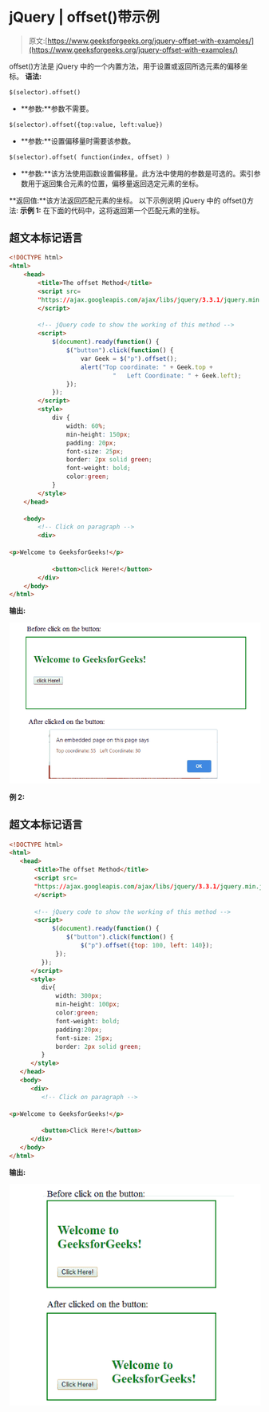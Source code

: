 # jQuery | offset()带示例

> 原文:[https://www.geeksforgeeks.org/jquery-offset-with-examples/](https://www.geeksforgeeks.org/jquery-offset-with-examples/)

offset()方法是 jQuery 中的一个内置方法，用于设置或返回所选元素的偏移坐标。
**语法:**

```html
$(selector).offset()
```

*   **参数:**参数不需要。

```html
$(selector).offset({top:value, left:value})
```

*   **参数:**设置偏移量时需要该参数。

```html
$(selector).offset( function(index, offset) )
```

*   **参数:**该方法使用函数设置偏移量。此方法中使用的参数是可选的。索引参数用于返回集合元素的位置，偏移量返回选定元素的坐标。

**返回值:**该方法返回匹配元素的坐标。
以下示例说明 jQuery 中的 offset()方法:
**示例 1:** 在下面的代码中，这将返回第一个匹配元素的坐标。

## 超文本标记语言

```html
<!DOCTYPE html>
<html>
    <head>
        <title>The offset Method</title>
        <script src=
        "https://ajax.googleapis.com/ajax/libs/jquery/3.3.1/jquery.min.js">
        </script>

        <!-- jQuery code to show the working of this method -->
        <script>
            $(document).ready(function() {
                $("button").click(function() {
                    var Geek = $("p").offset();
                    alert("Top coordinate: " + Geek.top +
                             "   Left Coordinate: " + Geek.left);
                });
            });
        </script>
        <style>
            div {
                width: 60%;
                min-height: 150px;
                padding: 20px;
                font-size: 25px;
                border: 2px solid green;
                font-weight: bold;
                color:green;
            }
        </style>
    </head>

    <body>
        <!-- Click on paragraph -->
        <div>

<p>Welcome to GeeksforGeeks!</p>

            <button>click Here!</button>
        </div>
    </body>
</html>
```

**输出:**

![offset](img/f7ea6fa31f1d8daa36e7974831406659.png)

**例 2:**

## 超文本标记语言

```html
<!DOCTYPE html>
<html>
   <head>
       <title>The offset Method</title>
       <script src=
       "https://ajax.googleapis.com/ajax/libs/jquery/3.3.1/jquery.min.js">
       </script>

       <!-- jQuery code to show the working of this method -->
       <script>
            $(document).ready(function() {
                $("button").click(function() {
                    $("p").offset({top: 100, left: 140});
             });
         });
      </script>
      <style>
         div{
             width: 300px;
             min-height: 100px;
             color:green;
             font-weight: bold;
             padding:20px;
             font-size: 25px;
             border: 2px solid green;
         }
      </style>
   </head>
   <body>
      <div>
         <!-- Click on paragraph -->

<p>Welcome to GeeksforGeeks!</p>

         <button>Click Here!</button>
      </div>
   </body>
</html>
```

**输出:**

![offset method](img/15e6aa0ca51c25bf6d311c32fdced776.png)